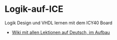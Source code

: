 # Logik-auf-ICE
Logik Design und VHDL lernen mit dem ICY40 Board

* [Wiki mit allen Lektionen auf Deutsch, im Aufbau](https://github.com/Edgar-Conzen/Logik-auf-ICE/wiki)
